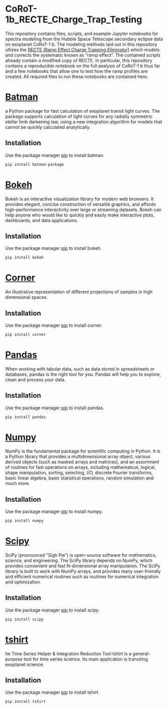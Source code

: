 # CoRoT-1b_RECTE_Charge_Trap_Testing
This repository contains files, scripts, and example Jupyter notebooks for spectra modeling from the Hubble Space Telescope secondary eclipse data on exoplanet CoRoT-1 b. The modeling methods laid out in this repository utlizes the [RECTE (Ramp Effect Charge Trapping Eliminator)](https://recte.readthedocs.io/en/latest/index.html) which models and corrects the systematic known as “ramp effect”. The contained scripts already contain a modified copy of RECTE. In particular, this repository contains a reproducible notebook on the full analysis of CoRoT-1 b thus far and a few notebooks that allow one to test how the ramp profiles are created. All required files to run these notebooks are contained here. 

# [Batman](https://www.cfa.harvard.edu/~lkreidberg/batman/index.html) 
a Python package for fast calculation of exoplanet transit light curves. 
The package supports calculation of light curves for any radially symmetric stellar limb darkening law, using a new integration algorithm for models that cannot be quickly 
calculated analytically.

## Installation
Use the package manager [pip](https://pip.pypa.io/en/stable/) to install batman.

```bash
pip install batman-package
```
# [Bokeh](https://docs.bokeh.org/en/latest/index.html)
Bokeh is an interactive visualization library for modern web browsers. 
It provides elegant, concise construction of versatile graphics, and affords high-performance interactivity over large or streaming datasets. 
Bokeh can help anyone who would like to quickly and easily make interactive plots, dashboards, and data applications.

## Installation
Use the package manager [pip](https://pip.pypa.io/en/stable/) to install bokeh.

```bash
pip install bokeh
```
# [Corner](https://corner.readthedocs.io/en/latest/install.html)
An illustrative representation of different projections of samples in high dimensional spaces.

## Installation
Use the package manager [pip](https://pip.pypa.io/en/stable/) to install corner.

```bash
pip install corner
```
# [Pandas](https://pandas.pydata.org/docs/#)
When working with tabular data, such as data stored in spreadsheets or databases, pandas is the right tool for you.
Pandas will help you to explore, clean and process your data.

## Installation
Use the package manager [pip](https://pip.pypa.io/en/stable/) to install pandas.

```bash
pip install pandas
```
# [Numpy](https://numpy.org/)
NumPy is the fundamental package for scientific computing in Python. 
It is a Python library that provides a multidimensional array object, various derived objects (such as masked arrays and matrices), and an assortment of routines for fast 
operations on arrays, including mathematical, logical, shape manipulation, sorting, selecting, I/O, discrete Fourier transforms, 
basic linear algebra, basic statistical operations, random simulation and much more.

## Installation
Use the package manager [pip](https://pip.pypa.io/en/stable/) to install numpy.

```bash
pip install numpy
```

# [Scipy](https://www.scipy.org/scipylib/index.html)
SciPy (pronounced “Sigh Pie”) is open-source software for mathematics, science, and engineering. 
The SciPy library depends on NumPy, which provides convenient and fast N-dimensional array manipulation. 
The SciPy library is built to work with NumPy arrays, and provides many user-friendly and efficient numerical routines such as routines for numerical 
integration and optimization.

## Installation
Use the package manager [pip](https://pip.pypa.io/en/stable/) to install scipy.

```bash
pip install scipy
```

# [tshirt](https://tshirt.readthedocs.io/en/latest/installation.html)
he Time Series Helper & Integration Reduction Tool tshirt is a general-purpose tool for time series science. Its main application is transiting exoplanet science.

## Installation
Use the package manager [pip](https://pip.pypa.io/en/stable/) to install tshirt.

```bash
pip install tshirt
```
```
